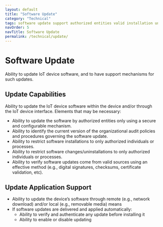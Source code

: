 ```yaml
---
layout: default
title: "Software Update"
category: "Technical"
tags: software update support authorized entities valid installation uninstallation verify
navOrder: 5
navTitle: Software Update
permalink: /technical/update/
---
```


# Software Update
 
Ability to update IoT device software, and to have support mechanisms for such updates.
 
## Update Capabilities
 
Ability to update the IoT device software within the device and/or through the IoT device interface. Elements that may be necessary:
-	Ability to update the software by authorized entities only using a secure and configurable mechanism.
-	Ability to identify the current version of the organizational audit policies and procedures governing the software update.
-	Ability to restrict software installations to only authorized individuals or processes.
-	Ability to restrict software changes/uninstallations to only authorized individuals or processes.
-	Ability to verify software updates come from valid sources using an effective method (e.g., digital signatures, checksums, certificate validation, etc).
 
## Update Application Support
 
-	Ability to update the device’s software through remote (e.g., network download) and/or local (e.g., removable media) means
-	If software updates are delivered and applied automatically:
    -	Ability to verify and authenticate any update before installing it
    -	Ability to enable or disable updating
